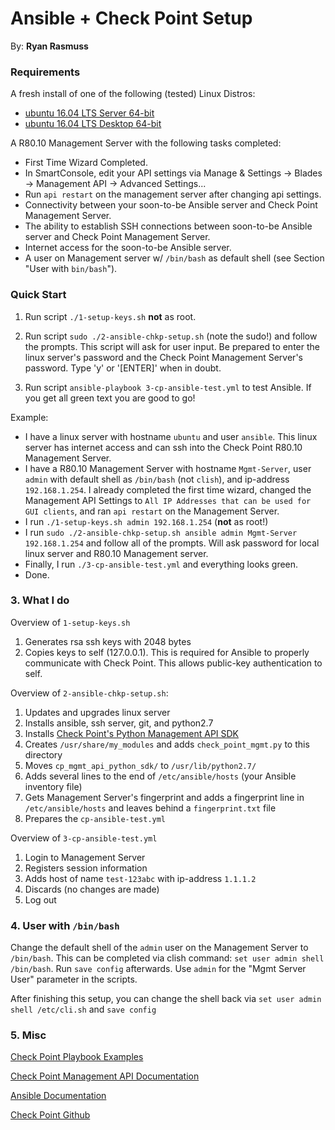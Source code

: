 # Ansible + Check Point Setup

By:   **Ryan Rasmuss**

### Requirements

A fresh install of one of the following (tested) Linux Distros:

- [ubuntu 16.04 LTS Server 64-bit](http://releases.ubuntu.com/16.04/)
- [ubuntu 16.04 LTS Desktop 64-bit](http://releases.ubuntu.com/16.04/)

A R80.10 Management Server with the following tasks completed:

- First Time Wizard Completed.
- In SmartConsole, edit your API settings via Manage & Settings -> Blades -> Management API -> Advanced Settings...
- Run ``api restart`` on the management server after changing api settings.
- Connectivity between your soon-to-be Ansible server and Check Point Management Server.
- The ability to establish SSH connections between soon-to-be Ansible server and Check Point Management Server.
- Internet access for the soon-to-be Ansible server.
- A user on Management server w/ ``/bin/bash`` as default shell (see Section "User with ``bin/bash``").


### Quick Start

1. Run script ``./1-setup-keys.sh`` **not** as root.

2. Run script ``sudo ./2-ansible-chkp-setup.sh`` (note the sudo!) and follow the prompts. This script will ask for user input. Be prepared to enter the linux server's password and the Check Point Management Server's password. Type 'y' or '[ENTER]' when in doubt.

3. Run script ``ansible-playbook 3-cp-ansible-test.yml`` to test Ansible. If you get all green text you are good to go!

Example:

- I have a linux server with hostname ``ubuntu`` and user ``ansible``. This linux server has internet access and can ssh into the Check Point R80.10 Management Server.
- I have a R80.10 Management Server with hostname ``Mgmt-Server``, user ``admin`` with default shell as ``/bin/bash`` (not ``clish``), and ip-address ``192.168.1.254``. I already completed the first time wizard, changed the Management API Settings to ``All IP Addresses that can be used for GUI clients``, and ran ``api restart`` on the Management Server.
- I run ``./1-setup-keys.sh admin 192.168.1.254`` (**not** as root!)
- I run ``sudo ./2-ansible-chkp-setup.sh ansible admin Mgmt-Server 192.168.1.254`` and follow all of the prompts. Will ask password for local linux server and R80.10 Management server.
- Finally, I run ``./3-cp-ansible-test.yml`` and everything looks green.
- Done.

### 3. What I do

Overview of ``1-setup-keys.sh``

1. Generates rsa ssh keys with 2048 bytes
2. Copies keys to self (127.0.0.1). This is required for Ansible to properly communicate with Check Point. This allows public-key authentication to self.

Overview of ``2-ansible-chkp-setup.sh``:

1. Updates and upgrades linux server
2. Installs ansible, ssh server, git, and python2.7
3. Installs [Check Point's Python Management API SDK](https://github.com/CheckPointSW/cpAnsible)
4. Creates ``/usr/share/my_modules`` and adds ``check_point_mgmt.py`` to this directory
5. Moves ``cp_mgmt_api_python_sdk/`` to ``/usr/lib/python2.7/``
6. Adds several lines to the end of ``/etc/ansible/hosts`` (your Ansible inventory file)
7. Gets Management Server's fingerprint and adds a fingerprint line in ``/etc/ansible/hosts`` and leaves behind a ``fingerprint.txt`` file
8. Prepares the ``cp-ansible-test.yml``

Overview of ``3-cp-ansible-test.yml``

1. Login to Management Server
2. Registers session information
3. Adds host of name ``test-123abc`` with ip-address ``1.1.1.2``
4. Discards (no changes are made)
5. Log out


### 4. User with ``/bin/bash``

Change the default shell of the ``admin`` user on the Management Server to ``/bin/bash``. This can be completed via clish command: ``set user admin shell /bin/bash``. Run ``save config`` afterwards. Use ``admin`` for the "Mgmt Server User" parameter in the scripts.

After finishing this setup, you can change the shell back via ``set user admin shell /etc/cli.sh`` and ``save config``

### 5. Misc

[Check Point Playbook Examples](https://github.com/ryanrasmuss/ansible-checkpoint-playbooks)

[Check Point Management API Documentation](https://sc1.checkpoint.com/documents/latest/APIs/index.html#introduction~v1.2%20)

[Ansible Documentation](https://docs.ansible.com/)

[Check Point Github](https://github.com/CheckPointSW)

